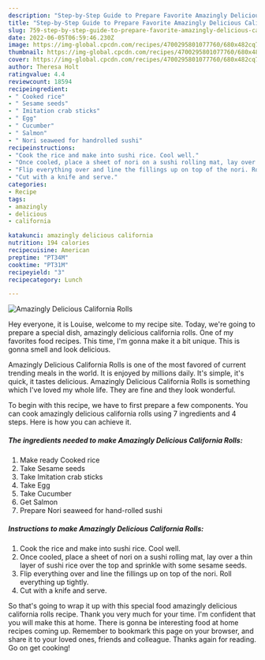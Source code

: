 ```yaml
---
description: "Step-by-Step Guide to Prepare Favorite Amazingly Delicious California Rolls"
title: "Step-by-Step Guide to Prepare Favorite Amazingly Delicious California Rolls"
slug: 759-step-by-step-guide-to-prepare-favorite-amazingly-delicious-california-rolls
date: 2022-06-05T06:59:46.230Z
image: https://img-global.cpcdn.com/recipes/4700295801077760/680x482cq70/amazingly-delicious-california-rolls-recipe-main-photo.jpg
thumbnail: https://img-global.cpcdn.com/recipes/4700295801077760/680x482cq70/amazingly-delicious-california-rolls-recipe-main-photo.jpg
cover: https://img-global.cpcdn.com/recipes/4700295801077760/680x482cq70/amazingly-delicious-california-rolls-recipe-main-photo.jpg
author: Theresa Holt
ratingvalue: 4.4
reviewcount: 18594
recipeingredient:
- " Cooked rice"
- " Sesame seeds"
- " Imitation crab sticks"
- " Egg"
- " Cucumber"
- " Salmon"
- " Nori seaweed for handrolled sushi"
recipeinstructions:
- "Cook the rice and make into sushi rice. Cool well."
- "Once cooled, place a sheet of nori on a sushi rolling mat, lay over a thin layer of sushi rice over the top and sprinkle with some sesame seeds."
- "Flip everything over and line the fillings up on top of the nori. Roll everything up tightly."
- "Cut with a knife and serve."
categories:
- Recipe
tags:
- amazingly
- delicious
- california

katakunci: amazingly delicious california 
nutrition: 194 calories
recipecuisine: American
preptime: "PT34M"
cooktime: "PT31M"
recipeyield: "3"
recipecategory: Lunch

---
```



![Amazingly Delicious California Rolls](https://img-global.cpcdn.com/recipes/4700295801077760/680x482cq70/amazingly-delicious-california-rolls-recipe-main-photo.jpg)

Hey everyone, it is Louise, welcome to my recipe site. Today, we're going to prepare a special dish, amazingly delicious california rolls. One of my favorites food recipes. This time, I'm gonna make it a bit unique. This is gonna smell and look delicious.

Amazingly Delicious California Rolls is one of the most favored of current trending meals in the world. It is enjoyed by millions daily. It's simple, it's quick, it tastes delicious. Amazingly Delicious California Rolls is something which I've loved my whole life. They are fine and they look wonderful.




To begin with this recipe, we have to first prepare a few components. You can cook amazingly delicious california rolls using 7 ingredients and 4 steps. Here is how you can achieve it.

<!--inarticleads1-->

##### The ingredients needed to make Amazingly Delicious California Rolls:

1. Make ready  Cooked rice
1. Take  Sesame seeds
1. Take  Imitation crab sticks
1. Take  Egg
1. Take  Cucumber
1. Get  Salmon
1. Prepare  Nori seaweed for hand-rolled sushi




<!--inarticleads2-->

##### Instructions to make Amazingly Delicious California Rolls:

1. Cook the rice and make into sushi rice. Cool well.
1. Once cooled, place a sheet of nori on a sushi rolling mat, lay over a thin layer of sushi rice over the top and sprinkle with some sesame seeds.
1. Flip everything over and line the fillings up on top of the nori. Roll everything up tightly.
1. Cut with a knife and serve.




So that's going to wrap it up with this special food amazingly delicious california rolls recipe. Thank you very much for your time. I'm confident that you will make this at home. There is gonna be interesting food at home recipes coming up. Remember to bookmark this page on your browser, and share it to your loved ones, friends and colleague. Thanks again for reading. Go on get cooking!
